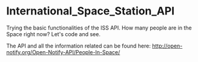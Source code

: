 # International_Space_Station_API

Trying the basic functionalities of the ISS API. How many people are in the Space right now? Let's code and see.

The API and all the information related can be found here: http://open-notify.org/Open-Notify-API/People-In-Space/

